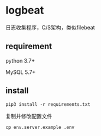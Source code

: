 # logbeat

日志收集程序，C/S架构，类似filebeat

## requirement

python 3.7+

MySQL 5.7+

## install

`pip3 install -r requirements.txt`

复制并修改配置文件

`cp env.server.example .env`

